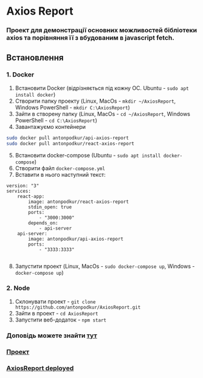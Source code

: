 # Axios Report
### Проект для демонстрації основних можливостей бібліотеки axios та порівняння її з вбудованим в javascript fetch.

## Встановлення

### 1. Docker
1. Встановити Docker (відрізняється під кожну ОС. Ubuntu - `sudo apt install docker`)
2. Створити папку проекту (Linux, MacOs - `mkdir ~/AxiosReport`, Windows PowerShell - `mkdir C:\AxiosReport`)
3. Зайти в створену папку (Linux, MacOs - `cd ~/AxiosReport`, Windows PowerShell - `cd C:\AxiosReport`)
4. Завантажуємо контейнери
```sh
sudo docker pull antonpodkur/api-axios-report
sudo docker pull antonpodkur/react-axios-report
```
5. Встановити docker-compose (Ubuntu - `sudo apt install docker-compose`)
6. Створити файл `docker-compose.yml`
7. Вставити в нього наступний текст:
```
version: "3"
services: 
    react-app:
        image: antonpodkur/react-axios-report
        stdin_open: true
        ports: 
            - "3000:3000"
        depends_on: 
            - api-server
    api-server:
        image: antonpodkur/api-axios-report
        ports: 
            - "3333:3333"
    
```
8. Запустити проект (Linux, MacOs - `sudo docker-compose up`, Windows - `docker-compose up`)

### 2. Node
1. Склонувати проект - `git clone https://github.com/antonpodkur/AxiosReport.git`
2. Зайти в проект - `cd AxiosReport`
3. Запустити веб-додаток - `npm start`

### Доповідь можете знайти [тут](https://github.com/antonpodkur/AxiosReport/blob/master/doc/readme.md)
### [Проект](https://github.com/antonpodkur/AxiosReport)
### [AxiosReport deployed](https://axios-report.herokuapp.com/)
